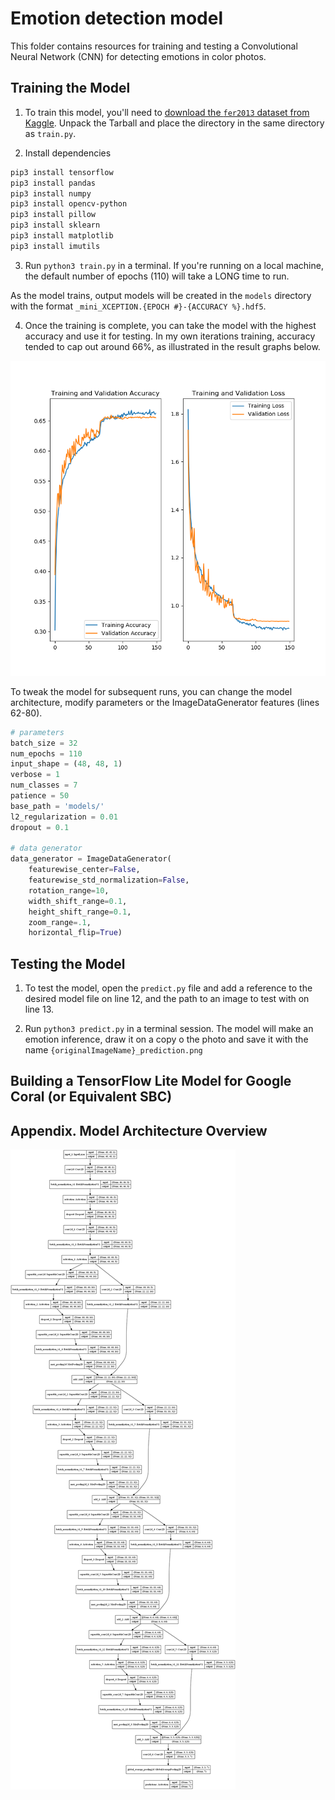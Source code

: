 # Emotion detection model

This folder contains resources for training and testing a Convolutional Neural Network (CNN) for detecting emotions in color photos. 

## Training the Model

1. To train this model, you'll need to [download the `fer2013` dataset from Kaggle](https://www.kaggle.com/c/challenges-in-representation-learning-facial-expression-recognition-challenge/data). Unpack the Tarball and place the directory in the same directory as `train.py`.

2. Install dependencies

```bash
pip3 install tensorflow
pip3 install pandas
pip3 install numpy
pip3 install opencv-python
pip3 install pillow
pip3 install sklearn
pip3 install matplotlib
pip3 install imutils
```

3. Run `python3 train.py` in a terminal. If you're running on a local machine, the default number of epochs (110) will take a LONG time to run.

As the model trains, output models will be created in the `models` directory with the format `_mini_XCEPTION.{EPOCH #}-{ACCURACY %}.hdf5`. 

4. Once the training is complete, you can take the model with the highest accuracy and use it for testing. In my own iterations training, accuracy tended to cap out around 66%, as illustrated in the result graphs below.

![](../emotion-model/results/5-22-run-10Pct-Dropout-150-Epochs.png)

To tweak the model for subsequent runs, you can change the model architecture, modify parameters or the ImageDataGenerator features (lines 62-80).

```python
# parameters
batch_size = 32
num_epochs = 110
input_shape = (48, 48, 1)
verbose = 1
num_classes = 7
patience = 50
base_path = 'models/'
l2_regularization = 0.01
dropout = 0.1

# data generator
data_generator = ImageDataGenerator(
    featurewise_center=False,
    featurewise_std_normalization=False,
    rotation_range=10,
    width_shift_range=0.1,
    height_shift_range=0.1,
    zoom_range=.1,
    horizontal_flip=True)
```

## Testing the Model

1. To test the model, open the `predict.py` file and add a reference to the desired model file on line 12, and the path to an image to test with on line 13.

2. Run `python3 predict.py` in a terminal session. The model will make an emotion inference, draw it on a copy o the photo and save it with the name `{originalImageName}_prediction.png`

## Building a TensorFlow Lite Model for Google Coral (or Equivalent SBC)

## Appendix. Model Architecture Overview

![](../emotion-model/results/model_architecture.png)